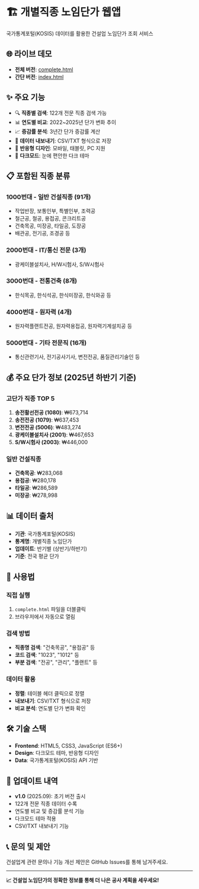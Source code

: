 # 🏗️ 개별직종 노임단가 웹앱

국가통계포털(KOSIS) 데이터를 활용한 건설업 노임단가 조회 서비스

## 🌐 라이브 데모

- **전체 버전**: [complete.html](https://yourusername.github.io/wage-info-app/complete.html)
- **간단 버전**: [index.html](https://yourusername.github.io/wage-info-app/index.html)

## ✨ 주요 기능

- 🔍 **직종별 검색**: 122개 전문 직종 검색 가능
- 📊 **연도별 비교**: 2022~2025년 단가 변화 추이
- 📈 **증감률 분석**: 3년간 단가 증감률 계산
- 💾 **데이터 내보내기**: CSV/TXT 형식으로 저장
- 📱 **반응형 디자인**: 모바일, 태블릿, PC 지원
- 🌙 **다크모드**: 눈에 편안한 다크 테마

## 📋 포함된 직종 분류

### 1000번대 - 일반 건설직종 (91개)
- 작업반장, 보통인부, 특별인부, 조력공
- 철근공, 철공, 용접공, 콘크리트공
- 건축목공, 미장공, 타일공, 도장공
- 배관공, 전기공, 조경공 등

### 2000번대 - IT/통신 전문 (3개)
- 광케이블설치사, H/W시험사, S/W시험사

### 3000번대 - 전통건축 (8개)
- 한식목공, 한식석공, 한식미장공, 한식와공 등

### 4000번대 - 원자력 (4개)
- 원자력플랜트전공, 원자력용접공, 원자력기계설치공 등

### 5000번대 - 기타 전문직 (16개)
- 통신관련기사, 전기공사기사, 변전전공, 품질관리기술인 등

## 💰 주요 단가 정보 (2025년 하반기 기준)

### 고단가 직종 TOP 5
1. **송전활선전공 (1080)**: ₩673,714
2. **송전전공 (1079)**: ₩637,453
3. **변전전공 (5006)**: ₩483,274
4. **광케이블설치사 (2001)**: ₩467,653
5. **S/W시험사 (2003)**: ₩446,000

### 일반 건설직종
- **건축목공**: ₩283,068
- **용접공**: ₩280,178
- **타일공**: ₩286,589
- **미장공**: ₩278,998

## 📊 데이터 출처

- **기관**: 국가통계포털(KOSIS)
- **통계명**: 개별직종 노임단가
- **업데이트**: 반기별 (상반기/하반기)
- **기준**: 전국 평균 단가

## 🚀 사용법

### 직접 실행
1. `complete.html` 파일을 더블클릭
2. 브라우저에서 자동으로 열림

### 검색 방법
- **직종명 검색**: "건축목공", "용접공" 등
- **코드 검색**: "1023", "1012" 등
- **부분 검색**: "전공", "관리", "플랜트" 등

### 데이터 활용
- **정렬**: 테이블 헤더 클릭으로 정렬
- **내보내기**: CSV/TXT 형식으로 저장
- **비교 분석**: 연도별 단가 변화 확인

## 🛠️ 기술 스택

- **Frontend**: HTML5, CSS3, JavaScript (ES6+)
- **Design**: 다크모드 테마, 반응형 디자인
- **Data**: 국가통계포털(KOSIS) API 기반

## 📝 업데이트 내역

- **v1.0** (2025.09): 초기 버전 출시
- 122개 전문 직종 데이터 수록
- 연도별 비교 및 증감률 분석 기능
- 다크모드 테마 적용
- CSV/TXT 내보내기 기능

## 📞 문의 및 제안

건설업계 관련 문의나 기능 개선 제안은 GitHub Issues를 통해 남겨주세요.

---

**📈 건설업 노임단가의 정확한 정보를 통해 더 나은 공사 계획을 세우세요!**